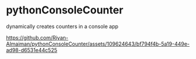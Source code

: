 # pythonConsoleCounter
dynamically creates counters in a console app


https://github.com/Riyan-Almaiman/pythonConsoleCounter/assets/109624643/bf794f4b-5a19-449e-ad98-d6531e44c525

